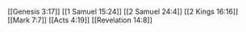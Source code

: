 [[Genesis 3:17]]
[[1 Samuel 15:24]]
[[2 Samuel 24:4]]
[[2 Kings 16:16]]
[[Mark 7:7]]
[[Acts 4:19]]
[[Revelation 14:8]]
